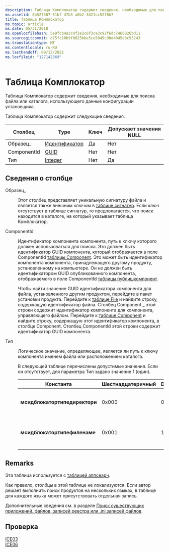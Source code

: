 ```yaml
---
description: Таблица Комплокатор содержит сведения, необходимые для поиска файла или каталога, использующего данные конфигурации установщика.
ms.assetid: 8b527307-51bf-47b3-a0b2-3421cc5278b7
title: Таблица Комплокатор
ms.topic: article
ms.date: 05/31/2018
ms.openlocfilehash: 5e9fcb4a3c4f2e2c6f3ca3c92f6dc7466326bd11
ms.sourcegitcommit: d75fc10b9f0825bbe5ce5045c90d4045e3c53243
ms.translationtype: MT
ms.contentlocale: ru-RU
ms.lasthandoff: 09/13/2021
ms.locfileid: "127142369"
---
```

# <a name="complocator-table"></a>Таблица Комплокатор

Таблица Комплокатор содержит сведения, необходимые для поиска файла или каталога, использующего данные конфигурации установщика.

Таблица Комплокатор содержит следующие сведения.



| Столбец      | Type                         | Ключ | Допускает значения NULL |
|-------------|------------------------------|-----|----------|
| Образец\_ | [Идентификатор](identifier.md) | Да   | Нет        |
| ComponentId | [GUID](guid.md)             | Нет   | Нет        |
| Тип        | [Integer](integer.md)       | Нет   | Да        |



 

## <a name="column-information"></a>Сведения о столбце

<dl> <dt>

<span id="Signature_"></span><span id="signature_"></span><span id="SIGNATURE_"></span>Образец\_
</dt> <dd>

Этот столбец представляет уникальную сигнатуру файла и является также внешним ключом в [таблице сигнатур](signature-table.md). Если ключ отсутствует в таблице сигнатур, то предполагается, что поиск находится в каталоге, на который указывает таблица Комплокатор.

</dd> <dt>

<span id="ComponentId"></span><span id="componentid"></span><span id="COMPONENTID"></span>ComponentId
</dt> <dd>

Идентификатор компонента компонента, путь к ключу которого должен использоваться для поиска. Это должен быть идентификатор GUID компонента, который отображается в поле ComponentId [таблицы Component](component-table.md). Это может быть идентификатор компонента компонента, принадлежащего другому продукту, установленному на компьютере. Он не должен быть идентификатором GUID опубликованного компонента, отображаемого в поле ComponentId [таблицы публишкомпонент](publishcomponent-table.md).

Чтобы найти значение GUID идентификатора компонента для файла, установленного другим продуктом, перейдите в пакет установки продукта. Перейдите к [таблице File](file-table.md) и найдите строку, содержащую идентификатор файла. Столбец Component \_ этой строки содержит идентификатор компонента для компонента, управляющего файлом. Перейдите к [таблице Component](component-table.md) и найдите строку, содержащую этот идентификатор компонента, в столбце Component. Столбец ComponentId этой строки содержит идентификатор GUID компонента.

</dd> <dt>

<span id="Type"></span><span id="type"></span><span id="TYPE"></span>Тип
</dt> <dd>

Логическое значение, определяющее, является ли путь к ключу компонента именем файла или расположением каталога.

В следующей таблице перечислены допустимые значения. Если он отсутствует, для параметра Тип задано значение 1 (один).



| Константа                      | Шестнадцатеричный | Decimal | Описание              |
|-------------------------------|-------------|---------|--------------------------|
| **мсидблокатортипедиректори** | 0x000       | 0       | Путь к разделу — это каталог. |
| **мсидблокатортипефиленаме**  | 0x001       | 1       | Путь к разделу — это имя файла. |



 

</dd> </dl>

## <a name="remarks"></a>Remarks

Эта таблица используется с [таблицей аппсеарч](appsearch-table.md).

Как правило, столбцы в этой таблице не локализуются. Если автор решает выполнить поиск продуктов на нескольких языках, в таблице для каждого языка может присутствовать отдельная запись.

Дополнительные сведения см. в разделе [Поиск существующих приложений, файлов, записей реестра или .ini записей файлов](searching-for-existing-applications-files-registry-entries-or--ini-file-entries.md).

## <a name="validation"></a>Проверка

<dl>

[ICE03](ice03.md)  
[ICE06](ice06.md)  
</dl>

 

 



